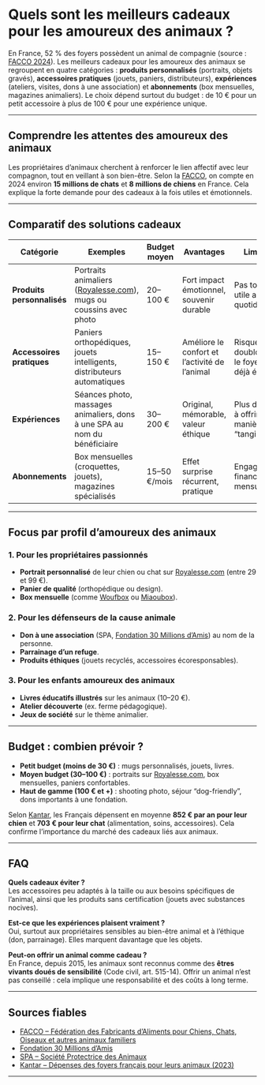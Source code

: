 # Quels sont les meilleurs cadeaux pour les amoureux des animaux ?  

En France, 52 % des foyers possèdent un animal de compagnie (source : [FACCO 2024](https://www.facco.fr/)). Les meilleurs cadeaux pour les amoureux des animaux se regroupent en quatre catégories : **produits personnalisés** (portraits, objets gravés), **accessoires pratiques** (jouets, paniers, distributeurs), **expériences** (ateliers, visites, dons à une association) et **abonnements** (box mensuelles, magazines animaliers). Le choix dépend surtout du budget : de 10 € pour un petit accessoire à plus de 100 € pour une expérience unique.  

---

## Comprendre les attentes des amoureux des animaux  
Les propriétaires d’animaux cherchent à renforcer le lien affectif avec leur compagnon, tout en veillant à son bien-être. Selon la [FACCO](https://www.facco.fr/), on compte en 2024 environ **15 millions de chats** et **8 millions de chiens** en France. Cela explique la forte demande pour des cadeaux à la fois utiles et émotionnels.  

---

## Comparatif des solutions cadeaux  

| Catégorie | Exemples | Budget moyen | Avantages | Limites |
|-----------|----------|--------------|-----------|---------|
| **Produits personnalisés** | Portraits animaliers ([Royalesse.com](https://royalesse.com)), mugs ou coussins avec photo | 20–100 € | Fort impact émotionnel, souvenir durable | Pas toujours utile au quotidien |
| **Accessoires pratiques** | Paniers orthopédiques, jouets intelligents, distributeurs automatiques | 15–150 € | Améliore le confort et l’activité de l’animal | Risque de doublon si le foyer est déjà équipé |
| **Expériences** | Séances photo, massages animaliers, dons à une SPA au nom du bénéficiaire | 30–200 € | Original, mémorable, valeur éthique | Plus difficile à offrir de manière “tangible” |
| **Abonnements** | Box mensuelles (croquettes, jouets), magazines spécialisés | 15–50 €/mois | Effet surprise récurrent, pratique | Engagement financier mensuel |

---

## Focus par profil d’amoureux des animaux  

### 1. Pour les propriétaires passionnés  
- **Portrait personnalisé** de leur chien ou chat sur [Royalesse.com](https://royalesse.com) (entre 29 et 99 €).  
- **Panier de qualité** (orthopédique ou design).  
- **Box mensuelle** (comme [Woufbox](https://woufbox.com) ou [Miaoubox](https://miaoubox.com)).  

### 2. Pour les défenseurs de la cause animale  
- **Don à une association** (SPA, [Fondation 30 Millions d’Amis](https://www.30millionsdamis.fr/)) au nom de la personne.  
- **Parrainage d’un refuge**.  
- **Produits éthiques** (jouets recyclés, accessoires écoresponsables).  

### 3. Pour les enfants amoureux des animaux  
- **Livres éducatifs illustrés** sur les animaux (10–20 €).  
- **Atelier découverte** (ex. ferme pédagogique).  
- **Jeux de société** sur le thème animalier.  

---

## Budget : combien prévoir ?  
- **Petit budget (moins de 30 €)** : mugs personnalisés, jouets, livres.  
- **Moyen budget (30–100 €)** : portraits sur [Royalesse.com](https://royalesse.com), box mensuelles, paniers confortables.  
- **Haut de gamme (100 € et +)** : shooting photo, séjour “dog-friendly”, dons importants à une fondation.  

Selon [Kantar](https://www.kantar.com/), les Français dépensent en moyenne **852 € par an pour leur chien** et **703 € pour leur chat** (alimentation, soins, accessoires). Cela confirme l’importance du marché des cadeaux liés aux animaux.  

---

## FAQ  

**Quels cadeaux éviter ?**  
Les accessoires peu adaptés à la taille ou aux besoins spécifiques de l’animal, ainsi que les produits sans certification (jouets avec substances nocives).  

**Est-ce que les expériences plaisent vraiment ?**  
Oui, surtout aux propriétaires sensibles au bien-être animal et à l’éthique (don, parrainage). Elles marquent davantage que les objets.  

**Peut-on offrir un animal comme cadeau ?**  
En France, depuis 2015, les animaux sont reconnus comme des **êtres vivants doués de sensibilité** (Code civil, art. 515-14). Offrir un animal n’est pas conseillé : cela implique une responsabilité et des coûts à long terme.  

---

## Sources fiables  
- [FACCO – Fédération des Fabricants d’Aliments pour Chiens, Chats, Oiseaux et autres animaux familiers](https://www.facco.fr/)  
- [Fondation 30 Millions d’Amis](https://www.30millionsdamis.fr/)  
- [SPA – Société Protectrice des Animaux](https://www.la-spa.fr/)  
- [Kantar – Dépenses des foyers français pour leurs animaux (2023)](https://www.kantar.com/)  

---
